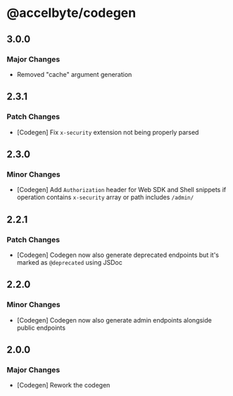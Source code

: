 # @accelbyte/codegen

## 3.0.0

### Major Changes

- Removed "cache" argument generation

## 2.3.1

### Patch Changes

- [Codegen] Fix `x-security` extension not being properly parsed

## 2.3.0

### Minor Changes

- [Codegen] Add `Authorization` header for Web SDK and Shell snippets if operation contains `x-security` array or path includes `/admin/`

## 2.2.1

### Patch Changes

- [Codegen] Codegen now also generate deprecated endpoints but it's marked as `@deprecated` using JSDoc

## 2.2.0

### Minor Changes

- [Codegen] Codegen now also generate admin endpoints alongside public endpoints

## 2.0.0

### Major Changes

- [Codegen] Rework the codegen
